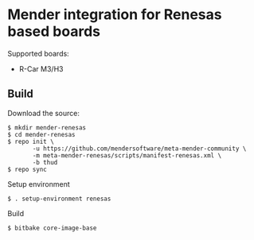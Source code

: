 # Mender integration for Renesas based boards

Supported boards:

- R-Car M3/H3

## Build

Download the source:

    $ mkdir mender-renesas
    $ cd mender-renesas
    $ repo init \
           -u https://github.com/mendersoftware/meta-mender-community \
           -m meta-mender-renesas/scripts/manifest-renesas.xml \
           -b thud
    $ repo sync

Setup environment

    $ . setup-environment renesas

Build

    $ bitbake core-image-base
